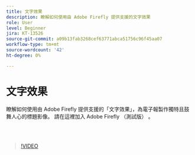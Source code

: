 ```yaml
---
title: 文字效果
description: 瞭解如何使用由 Adobe Firefly 提供支援的文字效果
role: User
level: Beginner
jira: KT-13526
source-git-commit: a09b13fab3268cef63771abca51756c96f45aa07
workflow-type: tm+mt
source-wordcount: '42'
ht-degree: 0%

---
```


# 文字效果

瞭解如何使用由 Adobe Firefly 提供支援的「文字效果」，為電子報製作獨特且鼓舞人心的標題影像。 請在這裡加入 Adobe Firefly （測試版） [ ](https://firefly.adobe.com/) 。

<br> 

>[!VIDEO](https://video.tv.adobe.com/v/3420829?quality=12&learn=on&hidetitle=true)
